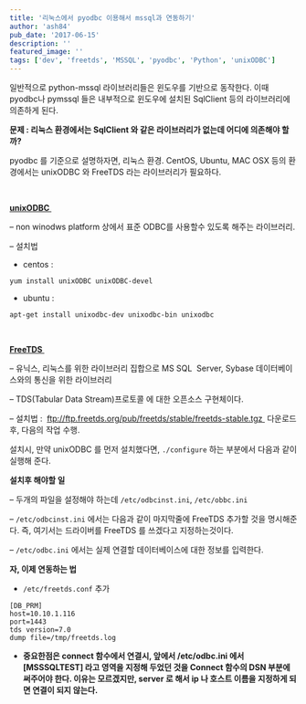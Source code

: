```yaml
---
title: '리눅스에서 pyodbc 이용해서 mssql과 연동하기'
author: 'ash84'
pub_date: '2017-06-15'
description: ''
featured_image: ''
tags: ['dev', 'freetds', 'MSSQL', 'pyodbc', 'Python', 'unixODBC']
---
```


일반적으로 python-mssql 라이브러리들은 윈도우를 기반으로 동작한다. 이때 pyodbc나 pymssql 들은 내부적으로 윈도우에 설치된 SqlClient 등의 라이브러리에 의존하게 된다. 

**문제 : 리눅스 환경에서는 SqlClient 와 같은 라이브러리가 없는데 어디에 의존해야 할까?**

pyodbc 를 기준으로 설명하자면, 리눅스 환경. CentOS, Ubuntu, MAC OSX 등의 환경에서는 unixODBC 와 FreeTDS 라는 라이브러리가 필요하다. 

    

**[ unixODBC  ](http://www.unixodbc.org/)**

 – non winodws platform 상에서 표준 ODBC를 사용할수 있도록 해주는 라이브러리.  

 – 설치법  

-  centos : 
```
yum install unixODBC unixODBC-devel 
```

-  ubuntu : 
```
apt-get install unixodbc-dev unixodbc-bin unixodbc 
```

    

**[ FreeTDS  ](http://www.freetds.org/)**

 – 유닉스, 리눅스를 위한 라이브러리 집합으로 MS SQL  Server, Sybase 데이터베이스와의 통신을 위한 라이브러리  

 – TDS(Tabular Data Stream)프로토콜 에 대한 오픈소스 구현체이다.  

 – 설치법 :  [ ftp://ftp.freetds.org/pub/freetds/stable/freetds-stable.tgz ](ftp://ftp.freetds.org/pub/freetds/stable/freetds-stable.tgz)  다운로드후, 다음의 작업 수행. 

 
 

 <script src="https://gist.github.com/AhnSeongHyun/0b3b802c75784c6f1693.js"></script> 

 설치시, 만약 unixODBC 를 먼저 설치했다면, `./configure` 하는 부분에서 다음과 같이 실행해 준다. 

 <script src="https://gist.github.com/AhnSeongHyun/e21b71e85832c4c7c0ee.js"></script> 

**설치후 해야할 일**

 – 두개의 파일을 설정해야 하는데 `/etc/odbcinst.ini`, `/etc/obbc.ini`

 – `/etc/odbcinst.ini` 에서는 다음과 같이 마지막줄에 FreeTDS 추가할 것을 명시해준다. 즉, 여기서는 드라이버를 FreeTDS 를 쓰겠다고 지정하는것이다.  

 <script src="https://gist.github.com/AhnSeongHyun/5c03139a99b6e2935be3.js"></script> 

 – `/etc/odbc.ini` 에서는 실제 연결할 데이터베이스에 대한 정보를 입력한다.  

<script src="https://gist.github.com/AhnSeongHyun/9906b7f4fdb7da32e2c2.js"></script>

<script src="https://gist.github.com/AhnSeongHyun/3690774bf40cca02333d.js"></script>
 

**자, 이제 연동하는 법**

- `/etc/freetds.conf` 추가

```
[DB_PRM]
host=10.10.1.116
port=1443
tds version=7.0
dump file=/tmp/freetds.log
```

- **중요한점은 connect 함수에서 연결시, 앞에서 /etc/odbc.ini 에서 [MSSSQLTEST] 라고 영역을 지정해 두었던 것을 Connect 함수의 DSN 부분에 써주어야 한다. 이유는 모르겠지만, server 로 해서 ip 나 호스트 이름을 지정하게 되면 연결이 되지 않는다.**



